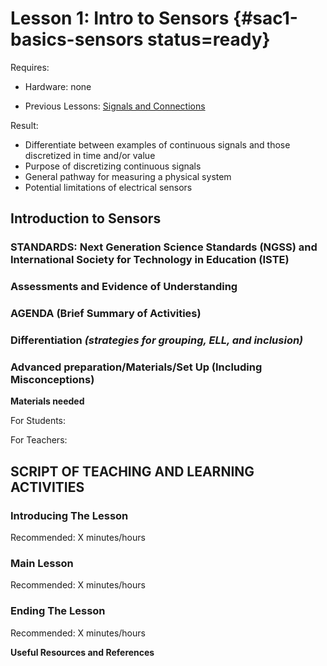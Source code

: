 # Lesson 1: Intro to Sensors {#sac1-basics-sensors status=ready}

<div class='requirements' markdown='1'>

Requires: 
* Hardware: none

* Previous Lessons: [Signals and Connections](https://docs.duckietown.org/daffy/downloads/duckiesky_high_school/docs-duckiesky_high_school/branch/daffy-develop/doc-duckiesky_high_school/out/electronics_circuitry_signals.html)


Result:

* Differentiate between examples of continuous signals and those discretized in time and/or value
* Purpose of discretizing continuous signals
* General pathway for measuring a physical system
* Potential limitations of electrical sensors


</div>

## Introduction to Sensors


### STANDARDS: Next Generation Science Standards (NGSS) and International Society for Technology in Education (ISTE)



### Assessments and Evidence of Understanding


### AGENDA (Brief Summary of Activities)


### Differentiation _(strategies for grouping, ELL, and inclusion)_


### Advanced preparation/Materials/Set Up (Including Misconceptions)

**Materials needed**

For Students:

For Teachers:


## SCRIPT OF TEACHING AND LEARNING ACTIVITIES


### Introducing The Lesson

Recommended: X minutes/hours


### Main Lesson

Recommended: X minutes/hours


### Ending The Lesson

Recommended: X minutes/hours


**Useful Resources and References**
